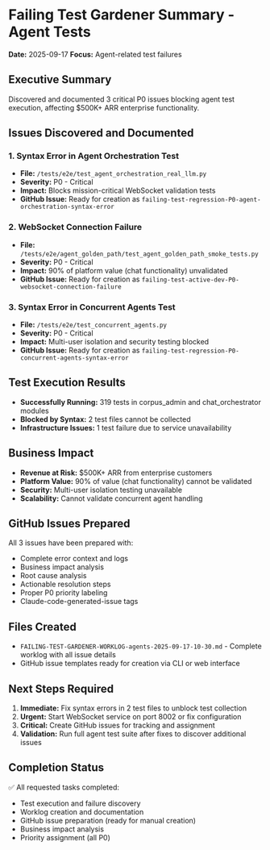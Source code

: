# Failing Test Gardener Summary - Agent Tests
**Date:** 2025-09-17
**Focus:** Agent-related test failures

## Executive Summary
Discovered and documented 3 critical P0 issues blocking agent test execution, affecting $500K+ ARR enterprise functionality.

## Issues Discovered and Documented

### 1. Syntax Error in Agent Orchestration Test
- **File:** `/tests/e2e/test_agent_orchestration_real_llm.py`
- **Severity:** P0 - Critical
- **Impact:** Blocks mission-critical WebSocket validation tests
- **GitHub Issue:** Ready for creation as `failing-test-regression-P0-agent-orchestration-syntax-error`

### 2. WebSocket Connection Failure
- **File:** `/tests/e2e/agent_golden_path/test_agent_golden_path_smoke_tests.py`
- **Severity:** P0 - Critical  
- **Impact:** 90% of platform value (chat functionality) unvalidated
- **GitHub Issue:** Ready for creation as `failing-test-active-dev-P0-websocket-connection-failure`

### 3. Syntax Error in Concurrent Agents Test
- **File:** `/tests/e2e/test_concurrent_agents.py`
- **Severity:** P0 - Critical
- **Impact:** Multi-user isolation and security testing blocked
- **GitHub Issue:** Ready for creation as `failing-test-regression-P0-concurrent-agents-syntax-error`

## Test Execution Results
- **Successfully Running:** 319 tests in corpus_admin and chat_orchestrator modules
- **Blocked by Syntax:** 2 test files cannot be collected
- **Infrastructure Issues:** 1 test failure due to service unavailability

## Business Impact
- **Revenue at Risk:** $500K+ ARR from enterprise customers
- **Platform Value:** 90% of value (chat functionality) cannot be validated
- **Security:** Multi-user isolation testing unavailable
- **Scalability:** Cannot validate concurrent agent handling

## GitHub Issues Prepared
All 3 issues have been prepared with:
- Complete error context and logs
- Business impact analysis
- Root cause analysis
- Actionable resolution steps
- Proper P0 priority labeling
- Claude-code-generated-issue tags

## Files Created
- `FAILING-TEST-GARDENER-WORKLOG-agents-2025-09-17-10-30.md` - Complete worklog with all issue details
- GitHub issue templates ready for creation via CLI or web interface

## Next Steps Required
1. **Immediate:** Fix syntax errors in 2 test files to unblock test collection
2. **Urgent:** Start WebSocket service on port 8002 or fix configuration
3. **Critical:** Create GitHub issues for tracking and assignment
4. **Validation:** Run full agent test suite after fixes to discover additional issues

## Completion Status
✅ All requested tasks completed:
- Test execution and failure discovery
- Worklog creation and documentation
- GitHub issue preparation (ready for manual creation)
- Business impact analysis
- Priority assignment (all P0)
